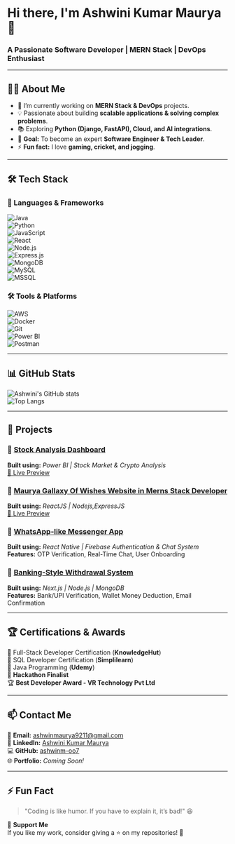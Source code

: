 # Hi there, I'm Ashwini Kumar Maurya 👋  
### A Passionate Software Developer | MERN Stack | DevOps Enthusiast  

---

## 👨‍💻 About Me  
- 🔭 I’m currently working on **MERN Stack & DevOps** projects.  
- 💡 Passionate about building **scalable applications & solving complex problems**.  
- 📚 Exploring **Python (Django, FastAPI), Cloud, and AI integrations**.  
- 🎯 **Goal:** To become an expert **Software Engineer & Tech Leader**.  
- ⚡ **Fun fact:** I love **gaming, cricket, and jogging**.  

---

## 🛠️ Tech Stack  

### 🚀 Languages & Frameworks  
![Java](https://img.shields.io/badge/Java-%23ED8B00.svg?style=for-the-badge&logo=java&logoColor=white)  
![Python](https://img.shields.io/badge/Python-%2314354C.svg?style=for-the-badge&logo=python&logoColor=white)  
![JavaScript](https://img.shields.io/badge/JavaScript-%23F7DF1E.svg?style=for-the-badge&logo=javascript&logoColor=black)  
![React](https://img.shields.io/badge/React-%2361DAFB.svg?style=for-the-badge&logo=react&logoColor=black)  
![Node.js](https://img.shields.io/badge/Node.js-%23339933.svg?style=for-the-badge&logo=node.js&logoColor=white)  
![Express.js](https://img.shields.io/badge/Express.js-%23000000.svg?style=for-the-badge&logo=express&logoColor=white)  
![MongoDB](https://img.shields.io/badge/MongoDB-%2347A248.svg?style=for-the-badge&logo=mongodb&logoColor=white)  
![MySQL](https://img.shields.io/badge/MySQL-%234479A1.svg?style=for-the-badge&logo=mysql&logoColor=white)  
![MSSQL](https://img.shields.io/badge/Microsoft%20SQL%20Server-%23CC2927.svg?style=for-the-badge&logo=microsoft-sql-server&logoColor=white)  

### 🛠️ Tools & Platforms  
![AWS](https://img.shields.io/badge/AWS-%23FF9900.svg?style=for-the-badge&logo=amazon-aws&logoColor=white)  
![Docker](https://img.shields.io/badge/Docker-%232496ED.svg?style=for-the-badge&logo=docker&logoColor=white)  
![Git](https://img.shields.io/badge/Git-%23F05032.svg?style=for-the-badge&logo=git&logoColor=white)  
![Power BI](https://img.shields.io/badge/Power%20BI-%23F2C811.svg?style=for-the-badge&logo=power-bi&logoColor=black)  
![Postman](https://img.shields.io/badge/Postman-%23FF6C37.svg?style=for-the-badge&logo=postman&logoColor=white)  

---

## 📊 GitHub Stats  
![Ashwini's GitHub stats](https://github-readme-stats.vercel.app/api?username=ashwinm-oo7&show_icons=true&theme=radical)  
![Top Langs](https://github-readme-stats.vercel.app/api/top-langs/?username=ashwinm-oo7&layout=compact&theme=radical)  

---

## 🚀 Projects  

### 🔹 [Stock Analysis Dashboard](https://upstock-in.vercel.app/)  
**Built using:** *Power BI | Stock Market & Crypto Analysis*  
[🔗 Live Preview](https://upstock-in.vercel.app/)  

### 🔹 [Maurya Gallaxy Of Wishes Website in Merns Stack Developer](https://mauryagallaxyofwishes.vercel.app/)  
**Built using:** *ReactJS | Nodejs,ExpressJS*  
[🔗 Live Preview](https://mauryagallaxyofwishes.vercel.app/)  

### 🔹 [WhatsApp-like Messenger App](#)  
**Built using:** *React Native | Firebase Authentication & Chat System*  
**Features:** OTP Verification, Real-Time Chat, User Onboarding  

### 🔹 [Banking-Style Withdrawal System](#)  
**Built using:** *Next.js | Node.js | MongoDB*  
**Features:** Bank/UPI Verification, Wallet Money Deduction, Email Confirmation  

---

## 🏆 Certifications & Awards  
🏅 Full-Stack Developer Certification (**KnowledgeHut**)  
🏅 SQL Developer Certification (**Simplilearn**)  
🏅 Java Programming (**Udemy**)  
🥇 **Hackathon Finalist**  
🏆 **Best Developer Award - VR Technology Pvt Ltd**  

---

## 📫 Contact Me  
📧 **Email:** ashwinmaurya9211@gmail.com  
🔗 **LinkedIn:** [Ashwini Kumar Maurya](#)  
💻 **GitHub:** [ashwinm-oo7](https://github.com/ashwinm-oo7)  
🌐 **Portfolio:** *Coming Soon!*  

---

## ⚡ Fun Fact  
> "Coding is like humor. If you have to explain it, it’s bad!" 😆  

💖 **Support Me**  
If you like my work, consider giving a ⭐ on my repositories! 🚀  
